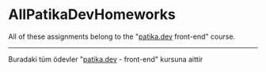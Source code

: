 # AllPatikaDevHomeworks

All of these assignments belong to the "<a href="patika.dev">patika.dev</a> front-end" course.
<hr>
Buradaki tüm ödevler "<a href="patika.dev">patika.dev</a> - front-end" kursuna aittir
